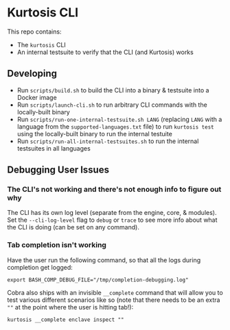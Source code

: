 Kurtosis CLI
============
This repo contains:
* The `kurtosis` CLI
* An internal testsuite to verify that the CLI (and Kurtosis) works

Developing
----------
* Run `scripts/build.sh` to build the CLI into a binary & testsuite into a Docker image
* Run `scripts/launch-cli.sh` to run arbitrary CLI commands with the locally-built binary
* Run `scripts/run-one-internal-testsuite.sh LANG` (replacing `LANG` with a language from the `supported-languages.txt` file) to run `kurtosis test` using the locally-built binary to run the internal testuite
* Run `scripts/run-all-internal-testsuites.sh` to run the internal testsuites in all languages

Debugging User Issues
---------------------
### The CLI's not working and there's not enough info to figure out why
The CLI has its own log level (separate from the engine, core, & modules). Set the `--cli-log-level` flag to `debug` or `trace` to see more info about what the CLI is doing (can be set on any command).

### Tab completion isn't working
Have the user run the following command, so that all the logs during completion get logged:

```
export BASH_COMP_DEBUG_FILE="/tmp/completion-debugging.log"
```

Cobra also ships with an invisible `__complete` command that will allow you to test various different scenarios like so (note that there needs to be an extra `""` at the point where the user is hitting tab!):

```
kurtosis __complete enclave inspect ""
```
